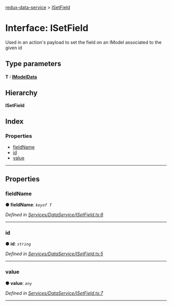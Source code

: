 [redux-data-service](../README.md) > [ISetField](../interfaces/isetfield.md)

# Interface: ISetField

Used in an action's payload to set the field on an IModel associated to the given id

## Type parameters
#### T :  [IModelData](imodeldata.md)
## Hierarchy

**ISetField**

## Index

### Properties

* [fieldName](isetfield.md#fieldname)
* [id](isetfield.md#id)
* [value](isetfield.md#value)

---

## Properties

<a id="fieldname"></a>

###  fieldName

**● fieldName**: *`keyof T`*

*Defined in [Services/DataService/ISetField.ts:6](https://github.com/Rediker-Software/redux-data-service/blob/10d4d79/src/Services/DataService/ISetField.ts#L6)*

___
<a id="id"></a>

###  id

**● id**: *`string`*

*Defined in [Services/DataService/ISetField.ts:5](https://github.com/Rediker-Software/redux-data-service/blob/10d4d79/src/Services/DataService/ISetField.ts#L5)*

___
<a id="value"></a>

###  value

**● value**: *`any`*

*Defined in [Services/DataService/ISetField.ts:7](https://github.com/Rediker-Software/redux-data-service/blob/10d4d79/src/Services/DataService/ISetField.ts#L7)*

___

